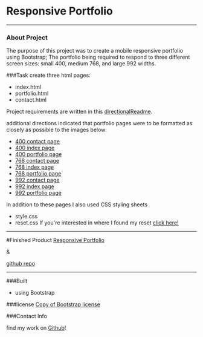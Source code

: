 # Responsive Portfolio

---

### About Project

The purpose of this project was to create a mobile responsive portfolio using Bootstrap; The portfolio being required to respond to three different screen sizes: small 400, medium 768, and large 992 widths.

###Task
create three html pages:

- index.html
- portfolio.html
- contact.html

Project requirements are written in this [directionalReadme](https://github.com/Kfields91/ResponsivePortfolio/blob/master/assets/directionalREADME.md).

additional directions indicated that portfolio pages were to be formatted as closely as possible to the images below:

- [400 contact page](https://github.com/Kfields91/ResponsivePortfolio/blob/master/assets/Images/400-contact.png)
- [400 index page](https://github.com/Kfields91/ResponsivePortfolio/blob/master/assets/Images/400-index.png)
- [400 portfolio page](https://github.com/Kfields91/ResponsivePortfolio/blob/master/assets/Images/400-portfolio.png)
- [768 contact page](https://github.com/Kfields91/ResponsivePortfolio/blob/master/assets/Images/768-contact.png)
- [768 index page](https://github.com/Kfields91/ResponsivePortfolio/blob/master/assets/Images/768-index.png)
- [768 portfolio page](https://github.com/Kfields91/ResponsivePortfolio/blob/master/assets/Images/768-portfolio.png)
- [992 contact page](https://github.com/Kfields91/ResponsivePortfolio/blob/master/assets/Images/992-contact.png)
- [992 index page](https://github.com/Kfields91/ResponsivePortfolio/blob/master/assets/Images/992-index.png)
- [992 portfolio page](https://github.com/Kfields91/ResponsivePortfolio/blob/master/assets/Images/992-portfolio.png)

In addition to these pages I also used CSS styling sheets

- style.css
- reset.css
  If you're interested in where I found my reset [click here!](http://meyerweb.com/eric/tools/css/reset/)

---

#Finished Product
[Responsive Portfolio](https://kfields91.github.io/ResponsivePortfolio/)

&

[github repo](https://github.com/Kfields91/ResponsivePortfolio)

---

###Built

- using Bootstrap

###license
[Copy of Bootstrap license](https://github.com/twbs/bootstrap/blob/v4.0.0/LICENSE)

###Contact Info

find my work on [Github](https://github.com/Kfields91)!
